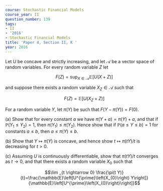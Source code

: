 ```yaml
---
course: Stochastic Financial Models
course_year: II
question_number: 139
tags:
- II
- '2016'
- Stochastic Financial Models
title: 'Paper 4, Section II, K '
year: 2016
---
```




Let $U$ be concave and strictly increasing, and let $\mathcal{A}$ be a vector space of random variables. For every random variable $Z$ let

$$F(Z)=\sup _{X \in \mathcal{A}} \mathbb{E}[U(X+Z)]$$

and suppose there exists a random variable $X_{Z} \in \mathcal{A}$ such that

$$F(Z)=\mathbb{E}\left[U\left(X_{Z}+Z\right)\right]$$

For a random variable $Y$, let $\pi(Y)$ be such that $F(Y-\pi(Y))=F(0)$.

(a) Show that for every constant $a$ we have $\pi(Y+a)=\pi(Y)+a$, and that if $\mathbb{P}\left(Y_{1} \leqslant Y_{2}\right)=1$, then $\pi\left(Y_{1}\right) \leqslant \pi\left(Y_{2}\right)$. Hence show that if $\mathbb{P}(a \leqslant Y \leqslant b)=1$ for constants $a \leqslant b$, then $a \leqslant \pi(Y) \leqslant b .$

(b) Show that $Y \mapsto \pi(Y)$ is concave, and hence show $t \mapsto \pi(t Y) / t$ is decreasing for $t>0$.

(c) Assuming $U$ is continuously differentiable, show that $\pi(t Y) / t$ converges as $t \rightarrow 0$, and that there exists a random variable $X_{0}$ such that

$$\lim _{t \rightarrow 0} \frac{\pi(t Y)}{t}=\frac{\mathbb{E}\left[U^{\prime}\left(X_{0}\right) Y\right]}{\mathbb{E}\left[U^{\prime}\left(X_{0}\right)\right]}$$